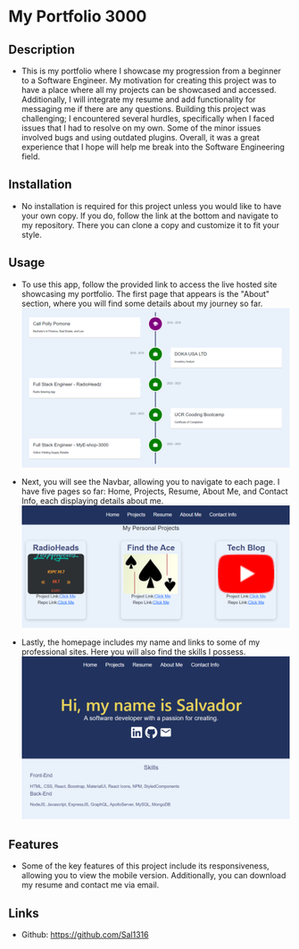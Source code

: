 # My Portfolio 3000

## Description

- This is my portfolio where I showcase my progression from a beginner to a Software Engineer. My motivation for creating this project was to have a place where all my projects can be showcased and accessed. Additionally, I will integrate my resume and add functionality for messaging me if there are any questions. Building this project was challenging; I encountered several hurdles, specifically when I faced issues that I had to resolve on my own. Some of the minor issues involved bugs and using outdated plugins. Overall, it was a great experience that I hope will help me break into the Software Engineering field.

## Installation

- No installation is required for this project unless you would like to have your own copy. If you do, follow the link at the bottom and navigate to my repository. There you can clone a copy and customize it to fit your style.

## Usage

- To use this app, follow the provided link to access the live hosted site showcasing my portfolio. The first page that appears is the "About" section, where you will find some details about my journey so far.
  ![Alt text](src/assets/images/timeline.png)

- Next, you will see the Navbar, allowing you to navigate to each page. I have five pages so far: Home, Projects, Resume, About Me, and Contact Info, each displaying details about me.
  ![Alt text](src/assets/images/portfolio.png)

- Lastly, the homepage includes my name and links to some of my professional sites. Here you will also find the skills I possess.
  ![Alt text](src/assets/images/home.png)

## Features

- Some of the key features of this project include its responsiveness, allowing you to view the mobile version. Additionally, you can download my resume and contact me via email.

## Links

- Github: https://github.com/Sal1316
